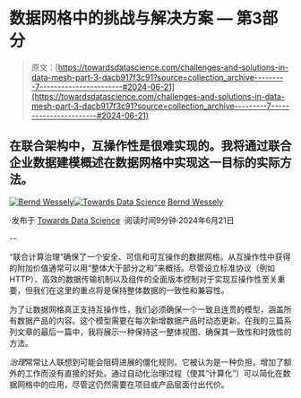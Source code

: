 # 数据网格中的挑战与解决方案 — 第3部分

> 原文：[https://towardsdatascience.com/challenges-and-solutions-in-data-mesh-part-3-dacb917f3c91?source=collection_archive---------7-----------------------#2024-06-21](https://towardsdatascience.com/challenges-and-solutions-in-data-mesh-part-3-dacb917f3c91?source=collection_archive---------7-----------------------#2024-06-21)

## 在联合架构中，互操作性是很难实现的。我将通过联合企业数据建模概述在数据网格中实现这一目标的实际方法。

[](https://medium.com/@bernd.wessely?source=post_page---byline--dacb917f3c91--------------------------------)[![Bernd Wessely](../Images/e60e01c19412d8af8f8bddf78e561275.png)](https://medium.com/@bernd.wessely?source=post_page---byline--dacb917f3c91--------------------------------)[](https://towardsdatascience.com/?source=post_page---byline--dacb917f3c91--------------------------------)[![Towards Data Science](../Images/a6ff2676ffcc0c7aad8aaf1d79379785.png)](https://towardsdatascience.com/?source=post_page---byline--dacb917f3c91--------------------------------) [Bernd Wessely](https://medium.com/@bernd.wessely?source=post_page---byline--dacb917f3c91--------------------------------)

·发布于 [Towards Data Science](https://towardsdatascience.com/?source=post_page---byline--dacb917f3c91--------------------------------) ·阅读时间9分钟·2024年6月21日

--

“联合计算治理”确保了一个安全、可信和可互操作的数据网格。从互操作性中获得的附加价值通常可以用“整体大于部分之和”来概括。尽管设立标准协议（例如HTTP）、高效的数据传输机制以及组件的全面版本控制对于实现互操作性至关重要，但我们在这里的重点将是保持整体数据的一致性和兼容性。

为了让数据网格真正支持互操作性，我们必须确保一个一致且连贯的模型，涵盖所有数据产品的内容。这个模型需要在每次新增数据产品时动态更新。在我的三篇系列文章的最后一篇中，我将展示一种保持这一整体视图、确保其一致性和时效性的方法。

*治理*常常让人联想到可能会阻碍进展的僵化规则。它被认为是一种负担，增加了额外的工作而没有直接的好处。通过自动化治理过程（使其“计算化”）可以简化在数据网格中的应用，尽管这仍然需要在项目或产品层面付出代价。
